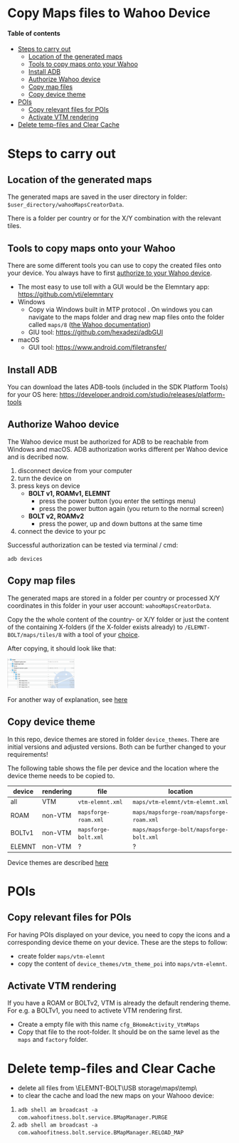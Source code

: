 # Copy Maps files to Wahoo Device <!-- omit in toc -->

#### Table of contents <!-- omit in toc -->
- [Steps to carry out](#steps-to-carry-out)
  - [Location of the generated maps](#location-of-the-generated-maps)
  - [Tools to copy maps onto your Wahoo](#tools-to-copy-maps-onto-your-wahoo)
  - [Install ADB](#install-adb)
  - [Authorize Wahoo device](#authorize-wahoo-device)
  - [Copy map files](#copy-map-files)
  - [Copy device theme](#copy-device-theme)
- [POIs](#pois)
  - [Copy relevant files for POIs](#copy-relevant-files-for-pois)
  - [Activate VTM rendering](#activate-vtm-rendering)
- [Delete temp-files and Clear Cache](#delete-temp-files-and-clear-cache)

# Steps to carry out
## Location of the generated maps
The generated maps are saved in the user directory in folder: `$user_directory/wahooMapsCreatorData`.

There is a folder per country or for the X/Y combination with the relevant tiles.

## Tools to copy maps onto your Wahoo
There are some different tools you can use to copy the created files onto your device.
You always have to first [authorize to your Wahoo device](#authorize-wahoo-device).

- The most easy to use toll with a GUI would be the Elemntary app: https://github.com/vti/elemntary
- Windows
  - Copy via Windows built in MTP protocol . On windows you can navigate to the maps folder and drag new map files onto the folder called `maps/8` ([the Wahoo documentation](https://support.wahoofitness.com/hc/en-us/articles/115000127910-Connecting-ELEMNT-BOLT-ROAM-to-Desktop-or-Laptop-Computers))
  - GIU tool: https://github.com/hexadezi/adbGUI
- macOS
  - GUI tool: https://www.android.com/filetransfer/

## Install ADB
You can download the lates ADB-tools (included in the SDK Platform Tools) for your OS here:
https://developer.android.com/studio/releases/platform-tools

## Authorize Wahoo device
The Wahoo device must be authorized for ADB to be reachable from Windows and macOS. ADB authorization works different per Wahoo device and is decribed now.

1. disconnect device from your computer
2. turn the device on
3. press keys on device
   * **BOLT v1, ROAMv1, ELEMNT**
     * press the power button (you enter the settings menu)
     * press the power button again (you return to the normal screen)
   * **BOLT v2, ROAMv2**
     * press the power, up and down buttons at the same time
4. connect the device to your pc

Successful authorization can be tested via terminal / cmd:
```
adb devices
```

## Copy map files
The generated maps are stored in a folder per country or processed X/Y coordinates in this folder in your user account: `wahooMapsCreatorData`.

Copy the the whole content of the country- or X/Y folder or just the content of the containing X-folders (if the X-folder exists already) to `/ELEMNT-BOLT/maps/tiles/8` with a tool of your [choice](#tools-to-copy-maps-onto-your-wahoo).

After copying, it should look like that:

<img src="./pictures/maps-file-structure.png" alt="filestructure on device" width=30%>

For another way of explanation, see [here](FAQ.md#where-on-my-wahoo-do-i-have-to-copy-the-maps)

## Copy device theme
In this repo, device themes are stored in folder `device_themes`. There are initial versions and adjusted versions. Both can be further changed to your requirements!

The following table shows the file per device and the location where the device theme needs to be copied to.

| device | rendering | file                 | location                                 |
| ------ | --------- | -------------------- | ---------------------------------------- |
| all    | VTM       | `vtm-elemnt.xml`     | `maps/vtm-elemnt/vtm-elemnt.xml`         |
| ROAM   | non-VTM   | `mapsforge-roam.xml` | `maps/mapsforge-roam/mapsforge-roam.xml` |
| BOLTv1 | non-VTM   | `mapsforge-bolt.xml` | `maps/mapsforge-bolt/mapsforge-bolt.xml` |
| ELEMNT | non-VTM   | ?                    | ?                                        |

Device themes are described [here](TAGS_ON_MAP_AND_DEVICE.md#Device-Theme)

# POIs
## Copy relevant files for POIs
For having POIs displayed on your device, you need to copy the icons and a corresponding device theme on your device.
These are the steps to follow:
- create folder `maps/vtm-elemnt`
- copy the content of  `device_themes/vtm_theme_poi` into  `maps/vtm-elemnt`.

## Activate VTM rendering
If you have a ROAM or BOLTv2, VTM is already the default rendering theme.
For e.g. a BOLTv1, you need to activete VTM rendering first.

- Create a empty file with this name `cfg_BHomeActivity_VtmMaps`
- Copy that file to the root-folder. It should be on the same level as the `maps` and `factory` folder.

# Delete temp-files and Clear Cache
- delete all files from \ELEMNT-BOLT\USB storage\maps\temp\
- to clear the cache and load the new maps on your Wahooo device:
1. `adb shell am broadcast -a com.wahoofitness.bolt.service.BMapManager.PURGE`
2. `adb shell am broadcast -a com.wahoofitness.bolt.service.BMapManager.RELOAD_MAP`
